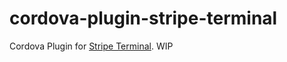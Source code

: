 # cordova-plugin-stripe-terminal
Cordova Plugin for [Stripe Terminal](https://stripe.com/terminal). WIP
